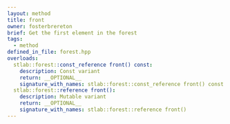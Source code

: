 ```yaml
---
layout: method
title: front
owner: fosterbrereton
brief: Get the first element in the forest
tags:
  - method
defined_in_file: forest.hpp
overloads:
  stlab::forest::const_reference front() const:
    description: Const variant
    return: __OPTIONAL__
    signature_with_names: stlab::forest::const_reference front() const
  stlab::forest::reference front():
    description: Mutable variant
    return: __OPTIONAL__
    signature_with_names: stlab::forest::reference front()
---
```

